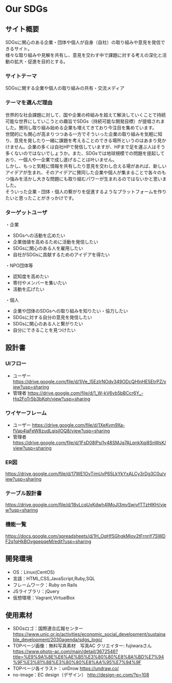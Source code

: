 
# Our SDGs

## サイト概要
SDGsに関心のある企業・団体や個人が自身（自社）の取り組みや意見を発信できるサイト。<br>
様々な取り組みや見解を共有し、意見を交わす中で課題に対する考えの深化と活動の拡大・促進を目的とする。

### サイトテーマ
SDGsに関する企業や個人の取り組みの共有・交流メディア

### テーマを選んだ理由
世界的な社会課題に対して、国や企業の枠組みを超えて解決していくことで持続可能な世界にしていこうとの趣旨でSDGs（持続可能な開発目標）が提唱されました。賛同し取り組み始める企業も増えてきており今注目を集めています。  
世間的にも関心が高まりつつある一方でそういった企業の取り組みを気軽に知り、意見を発したり一緒に課題を考えることのできる場所というのはあまり見かけません。企業の多くは自社HPで発信していますが、HPまで足を運ぶ人はそう多くないのではないでしょうか。また、SDGsでは地球規模での問題を提起しており、一個人や一企業で成し遂げることは叶いません。  
しかし、もっと気軽に情報を共有したり意見を交わし合える場があれば、新しいアイデアが生まれ、そのアイデアに賛同した企業や個人が集まることで各々のもつ強みを活かし大きな問題にも取り組むパワーが生まれるのではないかと思いました。  
そういった企業・団体・個人の繋がりを促進するようなプラットフォームを作りたいと思ったことがきっかけです。

### ターゲットユーザ
・企業
- SDGsへの活動を広めたい
- 企業価値を高めるために活動を発信したい
- SDGsに関心のある人を雇用したい
- 自社がSDGsに貢献するためのアイデアを得たい

・NPO団体等
- 認知度を高めたい
- 寄付やメンバーを集いたい
- 活動を広げたい

・個人
- 企業や団体のSDGsへの取り組みを知りたい・協力したい
- SDGsに対する自分の意見を発信したい
- SDGsに関心のある人と繋がりたい
- 自分にできることを見つけたい

## 設計書
### UIフロー
- ユーザー
  https://drive.google.com/file/d/1jVe_l5EzIrNOdv349ODcQHlnHE5EtrPZ/view?usp=sharing  
- 管理者
  https://drive.google.com/file/d/1_W-kV6vb5bBCcr6Y_-Hq2FoTr5b3bKqh/view?usp=sharing  
### ワイヤーフレーム
- ユーザー
  https://drive.google.com/file/d/1XeKvm9Xa-fVap4jaFeW8zudLqisjlOQ8/view?usp=sharing  
- 管理者
  https://drive.google.com/file/d/1FsD08lPsi1y48SMJq7ALqnkXqj8SnWsK/view?usp=sharing  

### ER図
https://drive.google.com/file/d/17WE1OvTimUvP65LkYkYxALCy3rDg3C0u/view?usp=sharing

### テーブル設計書
https://drive.google.com/file/d/18vLcqUxKdwh4IMoJI3mvSwjvfTTzHlKH/view?usp=sharing

### 機能一覧
https://docs.google.com/spreadsheets/d/1H_OqHfSGhgkMiov2tFrnnY7SWDF2q1qHkBOvgpepqeM/edit?usp=sharing

## 開発環境
- OS：Linux(CentOS)
- 言語：HTML,CSS,JavaScript,Ruby,SQL
- フレームワーク：Ruby on Rails
- JSライブラリ：jQuery
- 仮想環境：Vagrant,VirtualBox

## 使用素材
 - SDGsロゴ：国際連合広報センター
https://www.unic.or.jp/activities/economic_social_development/sustainable_development/2030agenda/sdgs_logo/
- TOPページ画像：無料写真素材　写真AC クリエイター: fujiwaraさん
https://www.photo-ac.com/main/detail/3672546?title=%E9%9A%8E%E6%AE%B5%E3%80%80%E8%8A%BD%E7%94%9F%E3%81%88%E3%80%80%E8%AA%95%E7%94%9F
- TOPページ各イラスト：unDrow
https://undraw.co/
- no-image：EC design（デザイン）
http://design-ec.com/?p=108
